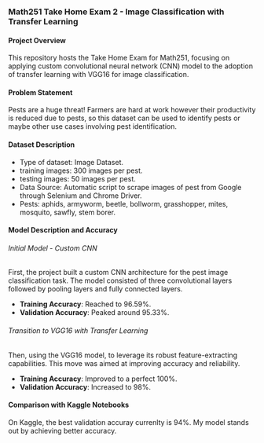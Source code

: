 ### Math251 Take Home Exam 2 - Image Classification with Transfer Learning

#### Project Overview
This repository hosts the Take Home Exam for Math251, focusing on applying custom convolutional neural network (CNN) model to the adoption of transfer learning with VGG16 for image classification.

#### Problem Statement
Pests are a huge threat! Farmers are hard at work however their productivity is reduced due to pests, so this dataset can be used to identify pests or maybe other use cases involving pest identification. 

#### Dataset Description
- Type of dataset: Image Dataset.
- training images: 300 images per pest.
- testing images: 50 images per pest.
- Data Source: Automatic script to scrape images of pest from Google through Selenium and Chrome Driver.
- Pests: aphids, armyworm, beetle, bollworm, grasshopper, mites, mosquito, sawfly, stem borer.

#### Model Description and Accuracy
###### Initial Model - Custom CNN
First, the project built a custom CNN architecture for the pest image classification task. The model consisted of three convolutional layers followed by pooling layers and fully connected layers.
- **Training Accuracy**: Reached to 96.59%.
- **Validation Accuracy**: Peaked around 95.33%.

###### Transition to VGG16 with Transfer Learning
Then, using the VGG16 model, to leverage its robust feature-extracting capabilities. This move was aimed at improving accuracy and reliability.
- **Training Accuracy**: Improved to a perfect 100%.
- **Validation Accuracy**: Increased to 98%.

#### Comparison with Kaggle Notebooks
On Kaggle, the best validation accuray currenlty is 94%. My model stands out by achieving better accuracy. 
